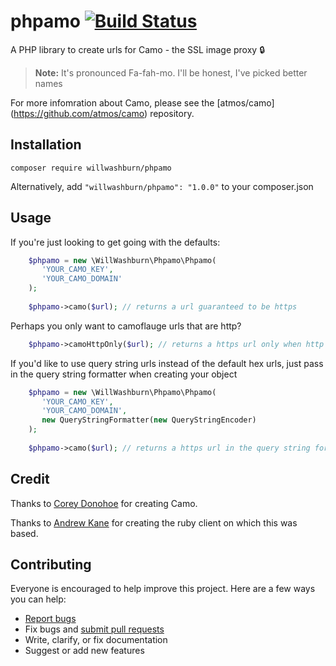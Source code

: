 

# phpamo [![Build Status](https://travis-ci.org/willwashburn/phpamo.svg)](https://travis-ci.org/willwashburn/phpamo)
A PHP library to create urls for Camo - the SSL image proxy :lock:

> **Note:** It's pronounced Fa-fah-mo. I'll be honest, I've picked better names

For more infomration about Camo, please see the [atmos/camo] (https://github.com/atmos/camo) repository.

## Installation
```composer require willwashburn/phpamo```

Alternatively, add ```"willwashburn/phpamo": "1.0.0"``` to your composer.json

## Usage
If you're just looking to get going with the defaults:
```PHP
    $phpamo = new \WillWashburn\Phpamo\Phpamo(
       'YOUR_CAMO_KEY',
       'YOUR_CAMO_DOMAIN'
    );
    
    $phpamo->camo($url); // returns a url guaranteed to be https
```  

Perhaps you only want to camoflauge urls that are http?
```PHP
    $phpamo->camoHttpOnly($url); // returns a https url only when http url is used, otherwise returns the url

```

If you'd like to use query string urls instead of the default hex urls, just 
pass in the query string formatter when creating your object

```PHP
    $phpamo = new \WillWashburn\Phpamo\Phpamo(
       'YOUR_CAMO_KEY',
       'YOUR_CAMO_DOMAIN',
       new QueryStringFormatter(new QueryStringEncoder)
    );
    
    $phpamo->camo($url); // returns a https url in the query string format 

```
  
## Credit

Thanks to [Corey Donohoe](https://github.com/atmos) for creating Camo.

Thanks to [Andrew Kane](https://github.com/ankane/camo/) for creating the ruby client on which this was based.

## Contributing

Everyone is encouraged to help improve this project. Here are a few ways you can help:

- [Report bugs](https://github.com/willwashburn/phpamo/issues)
- Fix bugs and [submit pull requests](https://github.com/willwashburn/phpamo/pulls)
- Write, clarify, or fix documentation
- Suggest or add new features


